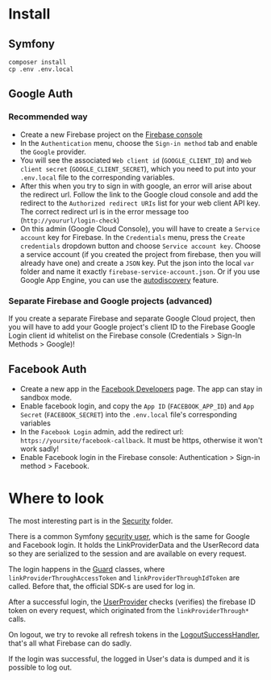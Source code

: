 Install
=======

Symfony
-------
```shell script
composer install
cp .env .env.local
```

Google Auth
-----------
### Recommended way
* Create a new Firebase project on the [Firebase console](https://console.firebase.google.com)
* In the `Authentication` menu, choose the `Sign-in method` tab and enable the `Google` provider.
* You will see the associated `Web client id` (`GOOGLE_CLIENT_ID`) and 
`Web client secret` (`GOOGLE_CLIENT_SECRET`), which you need to put into your
`.env.local` file to the corresponding variables.
* After this when you try to sign in with google, an error will arise about the redirect url.
Follow the link to the Google cloud console and add the redirect to the `Authorized redirect URIs` list
for your web client API key. The correct redirect url is in the error message too (`http://yoururl/login-check`)
* On this admin (Google Cloud Console), you will have to create a `Service account` key for Firebase.
In the `Credentials` menu, press the `Create credentials` dropdown button and choose `Service account key`.
Choose a service account (if you created the project from firebase, then you will already have one)
and create a `JSON` key. Put the json into the local `var` folder and name it exactly `firebase-service-account.json`.
Or if you use Google App Engine, you can use the [autodiscovery](https://firebase-php.readthedocs.io/en/4.32.0/setup.html#with-autodiscovery)
feature.

### Separate Firebase and Google projects (advanced)
If you create a separate Firebase and separate Google Cloud project, then you will have to
add your Google project's client ID to the Firebase Google Login client id whitelist on the
Firebase console (Credentials > Sign-In Methods > Google)!

Facebook Auth
-------------
* Create a new app in the [Facebook Developers](https://developers.facebook.com) page. The app can stay in sandbox mode.
* Enable facebook login, and copy the `App ID` (`FACEBOOK_APP_ID`) and `App Secret` (`FACEBOOK_SECRET`)
into the `.env.local` file's corresponding variables
* In the `Facebook Login` admin, add the redirect url: `https://yoursite/facebook-callback`. It must be https, otherwise
it won't work sadly!
* Enable Facebook login in the Firebase console: Authentication > Sign-in method > Facebook.

Where to look
=============

The most interesting part is in the [Security](./src/Security) folder.

There is a common Symfony [security user](./src/Security/FirebaseUser.php), which is the same for
Google and Facebook login. It holds the LinkProviderData and the UserRecord data so they are serialized
to the session and are available on every request.

The login happens in the [Guard](./src/Security/Guard) classes, where `linkProviderThroughAccessToken` and 
`linkProviderThroughIdToken` are called. Before that, the official SDK-s are used for log in.

After a successful login, the [UserProvider](./src/Security/UserProvider/FirebaseUserProvider.php) checks (verifies)
the firebase ID token on every request, which originated from the `linkProviderThrough*` calls.

On logout, we try to revoke all refresh tokens in the [LogoutSuccessHandler](./src/Security/LogoutSuccessHandler.php),
that's all what Firebase can do sadly.

If the login was successful, the logged in User's data is dumped and it is possible to log out.
